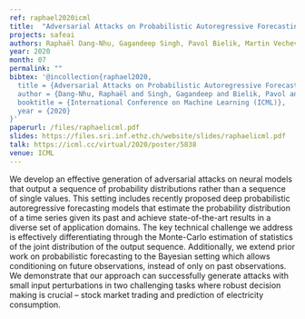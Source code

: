 ```yaml
---
ref: raphael2020icml
title:  "Adversarial Attacks on Probabilistic Autoregressive Forecasting Models"
projects: safeai
authors: Raphaël Dang-Nhu, Gagandeep Singh, Pavol Bielik, Martin Vechev
year: 2020
month: 07
permalink: ""
bibtex: '@incollection{raphael2020,
  title = {Adversarial Attacks on Probabilistic Autoregressive Forecasting Models},
  author = {Dang-Nhu, Raphaël and Singh, Gagandeep and Bielik, Pavol and Vechev, Martin},
  booktitle = {International Conference on Machine Learning (ICML)},
  year = {2020}
}'
paperurl: /files/raphaelicml.pdf
slides: https://files.sri.inf.ethz.ch/website/slides/raphaelicml.pdf
talk: https://icml.cc/virtual/2020/poster/5838
venue: ICML
---
```

We develop an effective generation of adversarial attacks on neural models that output a sequence of probability distributions rather than a sequence of single values. This setting includes recently
proposed deep probabilistic autoregressive forecasting models that estimate the probability distribution of a time series given its past and achieve state-of-the-art results in a diverse set of application domains. The key technical challenge we address is effectively differentiating through the Monte-Carlo estimation of statistics of the joint distribution of the output sequence. Additionally, we extend prior work on probabilistic forecasting to the Bayesian setting which allows conditioning on future observations, instead of only on past observations. We demonstrate that our approach can successfully generate attacks with small input perturbations in two challenging tasks where robust decision making is crucial – stock market trading and prediction of electricity consumption.

